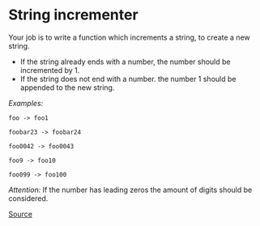 # String incrementer

Your job is to write a function which increments a string, to create a new string.

-   If the string already ends with a number, the number should be incremented by 1.
-   If the string does not end with a number. the number 1 should be appended to the
    new string.

*Examples:*

```text
foo -> foo1

foobar23 -> foobar24

foo0042 -> foo0043

foo9 -> foo10

foo099 -> foo100
```

*Attention:* If the number has leading zeros the amount of digits should be considered.

[Source](https://www.codewars.com/kata/54a91a4883a7de5d7800009c/train/python)